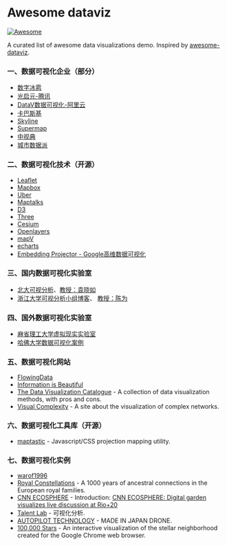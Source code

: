 # Awesome dataviz

[![Awesome](https://cdn.rawgit.com/sindresorhus/awesome/d7305f38d29fed78fa85652e3a63e154dd8e8829/media/badge.svg)](https://github.com/sindresorhus/awesome)

A curated list of awesome data visualizations demo. Inspired by [awesome-dataviz](https://github.com/fasouto/awesome-dataviz).

### 一、数据可视化企业（部分）

- [数字冰雹](http://www.digihail.com/)
- [光启元-腾讯](http://www.raykite.com/)
- [DataV数据可视化-阿里云](https://data.aliyun.com/visual/datav)
- [卡巴斯基](https://2050.earth/)
- [Skyline](http://www.skylineglobe.cn/)
- [Supermap](https://www.supermap.com/cn/)
- [中视典](http://www.vrp3d.com/)
- [城市数据派](https://www.udparty.com/)

### 二、数据可视化技术（开源）

- [Leaflet](http://leafletjs.com/)
- [Mapbox](https://www.mapbox.com/maps)
- [Uber](http://uber.github.io/deck.gl/#/)
- [Maptalks](https://www.maptalks.org/)
- [D3](https://d3js.org/)
- [Three](https://threejs.org/)
- [Cesium](https://cesiumjs.org/)
- [Openlayers](https://github.com/openlayers/openlayers)
- [mapV](http://mapv.baidu.com/examples/)
- [echarts](https://github.com/ecomfe/echarts)
- [Embedding Projector - Google高维数据可视化](http://projector.tensorflow.org/)

### 三、国内数据可视化实验室

- [北大可视分析](http://vis.pku.edu.cn/wiki/)、[教授：袁晓如](http://vis.pku.edu.cn/yuanxiaoru/)
- [浙江大学可视分析小组博客](http://www.cad.zju.edu.cn/home/vagblog/)、 [教授：陈为](http://www.cad.zju.edu.cn/home/chenwei/index_cn.html)

### 四、国外数据可视化实验室

- [麻省理工大学虚拟现实实验室](http://senseable.mit.edu/)
- [哈佛大学数据可视化案例](http://globe.cid.harvard.edu/?mode=productspace3D&id=PT)

### 五、数据可视化网站

- [FlowingData](http://flowingdata.com/)
- [Information is Beautiful](http://www.informationisbeautiful.net/)
- [The Data Visualization Catalogue](https://datavizcatalogue.com/) - A collection of data visualization methods, with pros and cons.
- [Visual Complexity](http://www.visualcomplexity.com) - A site about the visualization of complex networks.

### 六、数据可视化工具库（开源）

- [maptastic](https://github.com/glowbox/maptasticjs) - Javascript/CSS projection mapping utility.

### 七、数据可视化实例

- [warof1996](http://www.warof1996.com/)
- [Royal Constellations](http://www.datasketch.es/october/code/nadieh/) - A 1000 years of ancestral connections in the European royal families.
- [CNN ECOSPHERE](http://cnn-ecosphere.com/) - Introduction: [CNN ECOSPHERE: Digital garden visualizes live discussion at Rio+20](http://edition.cnn.com/2012/06/15/tech/cnn-ecosphere-rio/index.html)
- [Talent Lab](https://talent-lab.com/mp/) - 可视化分析.
- [AUTOPILOT TECHNOLOGY](http://www.acsl.co.jp/en_special.php) - MADE IN JAPAN DRONE.
- [100,000 Stars](http://stars.chromeexperiments.com/) - An interactive visualization of the stellar neighborhood created for the Google Chrome web browser.

